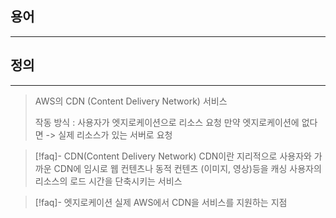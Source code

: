 
## 용어
---



## 정의
---
> AWS의 CDN (Content Delivery Network) 서비스
> 
> 작동 방식 : 
> 사용자가 엣지로케이션으로 리소스 요청 만약 엣지로케이션에 없다면 -> 실제 리소스가 있는 서버로 요청



> [!faq]- CDN(Content Delivery Network)
> CDN이란 지리적으로 사용자와 가까운 CDN에 임시로 웹 컨텐츠나 동적 컨텐츠 (이미지, 영상)등을 캐싱
>사용자의  리소스의 로드 시간을 단축시키는 서비스 

> [!faq]- 엣지로케이션
> 실제 AWS에서 CDN을 서비스를 지원하는 지점

